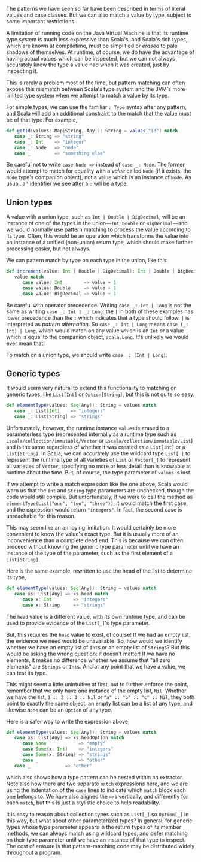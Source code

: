 The patterns we have seen so far have been described in terms of literal values and case classes. But we can
also match a value by type, subject to some important restrictions.

A limitation of running code on the Java Virtual Machine is that its runtime type system is much less expressive
than Scala's, and Scala's rich types, which are known at compiletime, must be simplified or _erased_ to pale
shadows of themselves. At runtime, of course, we do have the advantage of having actual values which can be
inspected, but we can not always accurately know the type a value had when it was created, just by inspecting
it.

This is rarely a problem most of the time, but pattern matching can often expose this mismatch between Scala's
type system and the JVM's more limited type system when we attempt to match a value by its type.

For simple types, we can use the familiar `: Type` syntax after any pattern, and Scala will add an additional
constraint to the match that the value must be of that type. For example,
```scala
def getId(values: Map[String, Any]): String = values("id") match
   case _: String => "string"
   case _: Int    => "integer"
   case _: Node   => "node"
   case _         => "something else"
```

Be careful not to write `case Node =>` instead of `case _: Node`. The former would attempt to match for equality
with a _value_ called `Node` (if it exists, the `Node` type's companion object), not a value which is an
instance of `Node`. As usual, an identifier we see after a `:` will be a type.

## Union types

A value with a union type, such as `Int | Double | BigDecimal`, will be an instance of one of the types in the
union—`Int`, `Double` or `BigDecimal`—and we would normally use pattern matching to process the value
according to its type. Often, this would be an operation which transforms the value into an
instance of a unified (non-union) return type, which should make further processing easier, but not always.

We can pattern match by type on each type in the union, like this:
```scala
def increment(value: Int | Double | BigDecimal): Int | Double | BigDecimal =
   value match
      case value: Int        => value + 1
      case value: Double     => value + 1
      case value: BigDecimal => value + 1
```

Be careful with operator precedence. Writing `case _: Int | Long` is not the same as writing
`case _: Int | _: Long`: the `|` in both of these examples has lower precedence than the `:` which indicates
that a type should follow. `|` is interpreted as _pattern alternation_. So `case _: Int | Long` means
`case (_: Int) | Long`, which would match on any value which is an `Int` _or_ a value which is equal to the
companion object, `scala.Long`. It's unlikely we would ever mean that!

To match on a union type, we should write `case _: (Int | Long)`.

## Generic types

It would seem very natural to extend this functionality to matching on generic types, like `List[Int]` or
`Option[String]`, but this is not quite so easy.

```scala
def elementType(values: Seq[Any]): String = values match
   case _: List[Int]    => "integers"
   case _: List[String] => "strings"
```

Unfortunately, however, the runtime instance `values` is erased to a parameterless type (represented
internally as a runtime type such as `Lscala/collection/immutable/Vector` or `Lscala/collection/immutable/List`)
and is the same regardless of whether it was created as a `List[Int]` or a `List[String]`. In Scala, we can
accurately use the wildcard type `List[_]` to represent the runtime type of all varieties of `List` or `Vector[_]` to represent all varieties of `Vector`, specifying no more or less detail than
is knowable at runtime about the time. But, of course, the type parameter of `values` is lost.

If we attempt to write a match expression like the one above, Scala would warn us that the `Int` and `String`
type parameters are unchecked, though the code would still compile. But unfortunately, if we were to call the
method as `elementType(List("one", "two", "three"))`, it would match the first case, and the expression would return
`"integers"`. In fact, the second case is unreachable for this reason.

This may seem like an annoying limitation. It would certainly be more convenient to know the value's exact type.
But it is usually more of an inconvenience than a complete dead end. This is because we can often proceed
without knowing the generic type parameter until we have an instance of the type of the parameter, such as the first
element of a `List[String]`.

Here is the same example, rewritten to use the head of the list to determine its type,
```scala
def elementType(values: Seq[Any]): String = values match
   case xs: List[Any] => xs.head match
      case x: Int        => "integers"
      case x: String     => "strings"
```
The `head` value is a different value, with its own runtime type, and can be used to provide evidence of the
`List[_]`'s type parameter.

But, this requires the `head` value to exist, of course! If we had an empty list, the evidence we need would be
unavailable. So, how would we identify whether we have an empty list of `Int`s or an empty list of `String`s?
But this would be asking the wrong question: it doesn't matter! If we have no elements, it makes no difference
whether we assume that "all zero elements" are `String`s or `Int`s. And at any point that we have a value, we
can test its type.

This might seem a little unintuitive at first, but to further enforce the point, remember that we only have one
instance of the empty list, `Nil`. Whether we have the list, `1 :: 2 :: 3 :: Nil` or `"a" :: "b" :: "c" :: Nil`,
they both point to exactly the same object: an empty list can be a list of any type, and likewise `None` can be
an `Option` of any type.

Here is a safer way to write the expression above,
```scala
def elementType(values: Seq[Any]): String = values match
   case xs: List[Any] => xs.headOption match
      case None            => "empty"
      case Some(x: Int)    => "integers"
      case Some(x: String) => "strings"
      case _               => "other"
   case _             => "other"
```
which also shows how a type pattern can be nested within an extractor. Note also how there are two separate
`match` expressions here, and we are using the indentation of the `case` lines to indicate which `match` block
each one belongs to. We have also aligned the `=>`s vertically, and differently for each `match`, but this is
just a stylistic choice to help readability.

It is easy to reason about collection types such as `List[_]` so `Option[_]` in this way, but what about other
parameterized types? In general, for generic types whose type parameter appears in the return types of its member
methods, we can always match using wildcard types, and defer matching on their type parameter until we have an instance
of that type to inspect. The cost of erasure is that pattern-matching code may be distributed widely throughout a
program.

